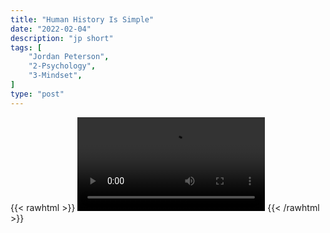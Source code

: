 ```yaml
---
title: "Human History Is Simple"
date: "2022-02-04"
description: "jp short"
tags: [
    "Jordan Peterson",
    "2-Psychology",
    "3-Mindset",
]
type: "post"
---
```

{{< rawhtml >}}
    <video width="auto" height="auto" controls>
        <source src="https://clips.dev00ps.com/Jordan%20Peterson/Human%20history%20is%20simple%20Jordan%20Peterson.mp4" type="video/mp4"> 
    </video>
{{< /rawhtml >}}